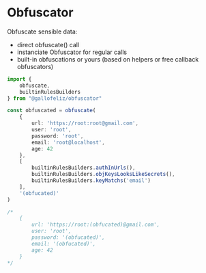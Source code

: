 # Obfuscator

Obfuscate sensible data:
- direct obfuscate() call
- instanciate Obfuscator for regular calls
- built-in obfuscations or yours (based on helpers or free callback obfuscators)

```typescript
import {
    obfuscate,
    builtinRulesBuilders
} from "@gallofeliz/obfuscator"

const obfuscated = obfuscate(
    {
        url: 'https://root:root@gmail.com',
        user: 'root',
        password: 'root',
        email: 'root@localhost',
        age: 42
    },
    [
        builtinRulesBuilders.authInUrls(),
        builtinRulesBuilders.objKeysLooksLikeSecrets(),
        builtinRulesBuilders.keyMatchs('email')
    ],
    '(obfucated)'
)

/*
    {
        url: 'https://root:(obfucated)@gmail.com',
        user: 'root',
        password: '(obfucated)',
        email: '(obfucated)',
        age: 42
    }
*/
```
